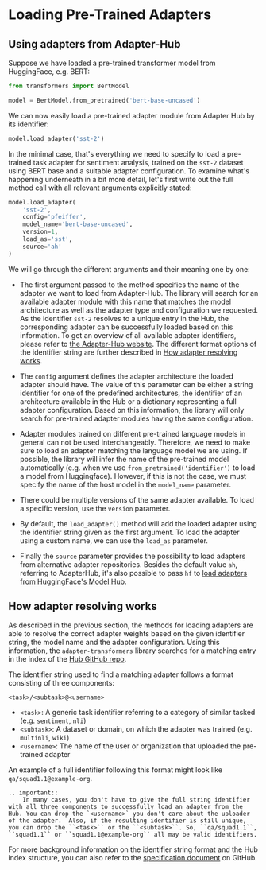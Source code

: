 # Loading Pre-Trained Adapters

## Using adapters from Adapter-Hub

Suppose we have loaded a pre-trained transformer model from HuggingFace, e.g. BERT:

```python
from transformers import BertModel

model = BertModel.from_pretrained('bert-base-uncased')
```

We can now easily load a pre-trained adapter module from Adapter Hub by its identifier:

```python
model.load_adapter('sst-2')
```

In the minimal case, that's everything we need to specify to load a pre-trained task adapter for sentiment analysis, trained on the `sst-2` dataset using BERT base and a suitable adapter configuration.
To examine what's happening underneath in a bit more detail, let's first write out the full method call with all relevant arguments explicitly stated:

```python
model.load_adapter(
    'sst-2',
    config='pfeiffer',
    model_name='bert-base-uncased',
    version=1,
    load_as='sst',
    source='ah'
)
```

We will go through the different arguments and their meaning one by one:

- The first argument passed to the method specifies the name of the adapter we want to load from Adapter-Hub. The library will search for an available adapter module with this name that matches the model architecture as well as the adapter type and configuration we requested. As the identifier `sst-2` resolves to a unique entry in the Hub, the corresponding adapter can be successfully loaded based on this information. To get an overview of all available adapter identifiers, please refer to [the Adapter-Hub website](https://adapterhub.ml/explore). The different format options of the identifier string are further described in [How adapter resolving works](#how-adapter-resolving-works).

- The `config` argument defines the adapter architecture the loaded adapter should have.
The value of this parameter can be either a string identifier for one of the predefined architectures, the identifier of an architecture available in the Hub or a dictionary representing a full adapter configuration.
Based on this information, the library will only search for pre-trained adapter modules having the same configuration.

- Adapter modules trained on different pre-trained language models in general can not be used interchangeably.
Therefore, we need to make sure to load an adapter matching the language model we are using.
If possible, the library will infer the name of the pre-trained model automatically (e.g. when we use `from_pretrained('identifier')` to load a model from Huggingface). However, if this is not the case, we must specify the name of the host model in the `model_name` parameter.

- There could be multiple versions of the same adapter available. To load a specific version, use the `version` parameter.

- By default, the `load_adapter()` method will add the loaded adapter using the identifier string given as the first argument.
To load the adapter using a custom name, we can use the `load_as` parameter.

- Finally the `source` parameter provides the possibility to load adapters from alternative adapter repositories.
Besides the default value `ah`, referring to AdapterHub, it's also possible to pass `hf` to [load adapters from HuggingFace's Model Hub](huggingface_hub.md).

## How adapter resolving works

As described in the previous section, the methods for loading adapters are able to resolve the correct adapter weights
based on the given identifier string, the model name and the adapter configuration.
Using this information, the `adapter-transformers` library searches for a matching entry in the index of the [Hub GitHub repo](https://github.com/adapter-hub/hub).

The identifier string used to find a matching adapter follows a format consisting of three components:
```
<task>/<subtask>@<username>
```

- `<task>`: A generic task identifier referring to a category of similar tasked (e.g. `sentiment`, `nli`)
- `<subtask>`: A dataset or domain, on which the adapter was trained (e.g. `multinli`, `wiki`)
- `<username>`: The name of the user or organization that uploaded the pre-trained adapter

An example of a full identifier following this format might look like `qa/squad1.1@example-org`.

```eval_rst
.. important::
    In many cases, you don't have to give the full string identifier with all three components to successfully load an adapter from the Hub. You can drop the `<username>` you don't care about the uploader of the adapter.  Also, if the resulting identifier is still unique, you can drop the ``<task>`` or the ``<subtask>``. So, ``qa/squad1.1``, ``squad1.1`` or ``squad1.1@example-org`` all may be valid identifiers.
```

For more background information on the identifier string format and the Hub index structure, you can also refer to the [specification document](https://github.com/adapter-hub/hub/blob/master/spec.md#) on GitHub.
